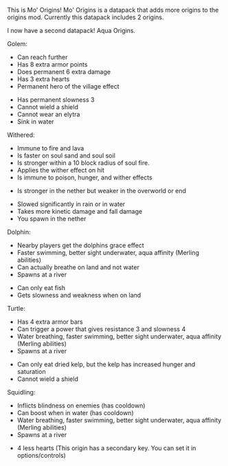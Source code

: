 This is Mo' Origins! Mo' Origins is a datapack that adds more origins to the origins mod.
Currently this datapack includes 2 origins.

I now have a second datapack!
Aqua Origins.

Golem:
+ Can reach further
+ Has 8 extra armor points
+ Does permanent 6 extra damage
+ Has 3 extra hearts
+ Permanent hero of the village effect
- Has permanent slowness 3
- Cannot wield a shield
- Cannot wear an elytra
- Sink in water


Withered:
+ Immune to fire and lava
+ Is faster on soul sand and soul soil
+ Is stronger within a 10 block radius of soul fire.
+ Applies the wither effect on hit
+ Is immune to poison, hunger, and wither effects
* Is stronger in the nether but weaker in the overworld or end
- Slowed significantly in rain or in water
- Takes more kinetic damage and fall damage
- You spawn in the nether


Dolphin:
+ Nearby players get the dolphins grace effect
+ Faster swimming, better sight underwater, aqua affinity (Merling abilities)
+ Can actually breathe on land and not water
+ Spawns at a river
- Can only eat fish
- Gets slowness and weakness when on land


Turtle:
+ Has 4 extra armor bars
+ Can trigger a power that gives resistance 3 and slowness 4
+ Water breathing, faster swimming, better sight underwater, aqua affinity (Merling abilities)
+ Spawns at a river
- Can only eat dried kelp, but the kelp has increased hunger and saturation
- Cannot wield a shield


Squidling:
+ Inflicts blindness on enemies (has cooldown)
+ Can boost when in water (has cooldown)
+ Water breathing, faster swimming, better sight underwater, aqua affinity (Merling abilities)
+ Spawns at a river
- 4 less hearts
(This origin has a secondary key. You can set it in options/controls)
